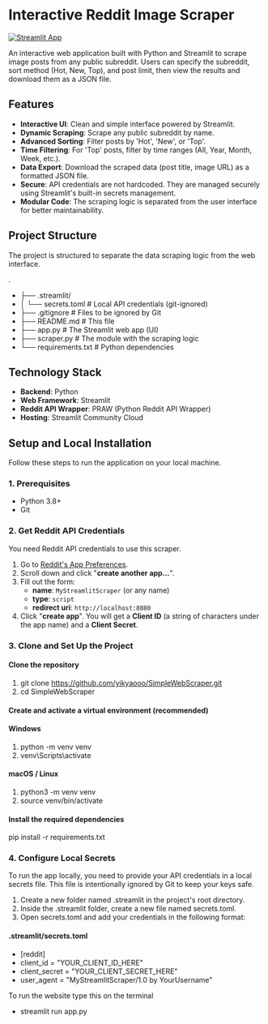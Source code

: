 # Interactive Reddit Image Scraper

[![Streamlit App](https://static.streamlit.io/badges/streamlit_badge_black_white.svg)](https://simplewebscraper.streamlit.app/) 

An interactive web application built with Python and Streamlit to scrape image posts from any public subreddit. Users can specify the subreddit, sort method (Hot, New, Top), and post limit, then view the results and download them as a JSON file.


## Features

-   **Interactive UI**: Clean and simple interface powered by Streamlit.
-   **Dynamic Scraping**: Scrape any public subreddit by name.
-   **Advanced Sorting**: Filter posts by 'Hot', 'New', or 'Top'.
-   **Time Filtering**: For 'Top' posts, filter by time ranges (All, Year, Month, Week, etc.).
-   **Data Export**: Download the scraped data (post title, image URL) as a formatted JSON file.
-   **Secure**: API credentials are not hardcoded. They are managed securely using Streamlit's built-in secrets management.
-   **Modular Code**: The scraping logic is separated from the user interface for better maintainability.

## Project Structure

The project is structured to separate the data scraping logic from the web interface.

.
- ├── .streamlit/
- │ └── secrets.toml # Local API credentials (git-ignored)
- ├── .gitignore # Files to be ignored by Git
- ├── README.md # This file
- ├── app.py # The Streamlit web app (UI)
- ├── scraper.py # The module with the scraping logic
- └── requirements.txt # Python dependencies


## Technology Stack

-   **Backend**: Python
-   **Web Framework**: Streamlit
-   **Reddit API Wrapper**: PRAW (Python Reddit API Wrapper)
-   **Hosting**: Streamlit Community Cloud

## Setup and Local Installation

Follow these steps to run the application on your local machine.

### 1. Prerequisites

-   Python 3.8+
-   Git

### 2. Get Reddit API Credentials

You need Reddit API credentials to use this scraper.

1.  Go to [Reddit's App Preferences](https://www.reddit.com/prefs/apps).
2.  Scroll down and click "**create another app...**".
3.  Fill out the form:
    -   **name**: `MyStreamlitScraper` (or any name)
    -   **type**: `script`
    -   **redirect uri**: `http://localhost:8080`
4.  Click "**create app**". You will get a **Client ID** (a string of characters under the app name) and a **Client Secret**.

### 3. Clone and Set Up the Project

#### Clone the repository
1. git clone https://github.com/yikyaooo/SimpleWebScraper.git
2. cd SimpleWebScraper

#### Create and activate a virtual environment (recommended)
#### Windows
1. python -m venv venv
2. venv\Scripts\activate

#### macOS / Linux
1. python3 -m venv venv
2. source venv/bin/activate

#### Install the required dependencies
pip install -r requirements.txt

### 4. Configure Local Secrets
To run the app locally, you need to provide your API credentials in a local secrets file. This file is intentionally ignored by Git to keep your keys safe.
1. Create a new folder named .streamlit in the project's root directory.
2. Inside the .streamlit folder, create a new file named secrets.toml.
3. Open secrets.toml and add your credentials in the following format:

#### .streamlit/secrets.toml

- [reddit]
- client_id = "YOUR_CLIENT_ID_HERE"
- client_secret = "YOUR_CLIENT_SECRET_HERE"
- user_agent = "MyStreamlitScraper/1.0 by YourUsername"

To run the website type this on the terminal
- streamlit run app.py
